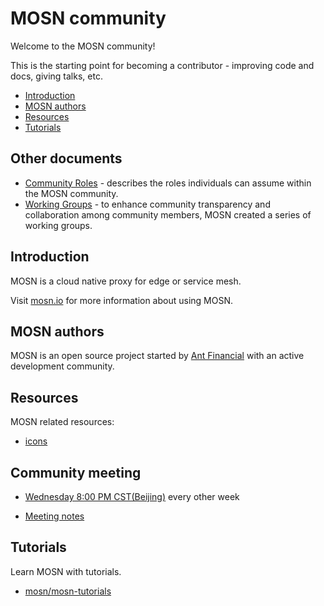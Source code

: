# MOSN community
Welcome to the MOSN community!

This is the starting point for becoming a contributor - improving code and docs, giving talks, etc.

- [Introduction](#introduction)
- [MOSN authors](#mosn-authors)
- [Resources](#resources)
- [Tutorials](#tutorials)

## Other documents

- [Community Roles](ROLES.md) - describes the roles individuals can assume within the MOSN community.
- [Working Groups](WORKING-GROUPS.md) - to enhance community transparency and collaboration among community members, MOSN created a series of  working groups.

## Introduction

MOSN is a cloud native proxy for edge or service mesh. 

Visit [mosn.io](https://mosn.io) for more information about using MOSN.

## MOSN authors

MOSN is an open source project started by [Ant Financial](https://www.antfin.com/) with an active development community.

## Resources

MOSN related resources:

- [icons](icons)

## Community meeting

- [Wednesday 8:00 PM CST(Beijing)](https://ebay.zoom.com.cn/j/96285622161)  every other week

- [Meeting notes](https://docs.google.com/document/d/12lgyCW-GmlErr_ihvAO7tMmRe87i70bv2xqe4h2LUz4/edit?usp=sharing)

## Tutorials

Learn MOSN with tutorials.

- [mosn/mosn-tutorials](https://github.com/mosn/mosn-tutorial)